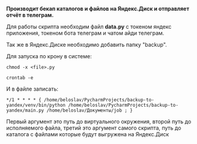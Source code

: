 **Производит бекап каталогов и файлов на Яндекс.Диск и отправляет отчёт в телеграм.**

Для работы скрипта необходим файл **data.py** с токеном яндекс приложения, токеном бота телеграм и чатом айди телеграм.

Так же в Яндекс.Диске необходимо добавить папку "backup".

Для запуска по крону в системе:

`chmod -x <file>.py`

`crontab -e`

И в файле записать:

`*/1 * * * * { /home/beloslav/PycharmProjects/backup-to-yandex/venv/bin/python /home/beloslav/PycharmProjects/backup-to-yandex/main.py /home/beloslav/Документы/job ; }`

Первый аргумент это путь до виртуального окружения, второй путь до исполняемого файла, третий это аргумент самого скрипта,
путь до каталога с файлами которые будут выгружена на Яндекс.Диск
